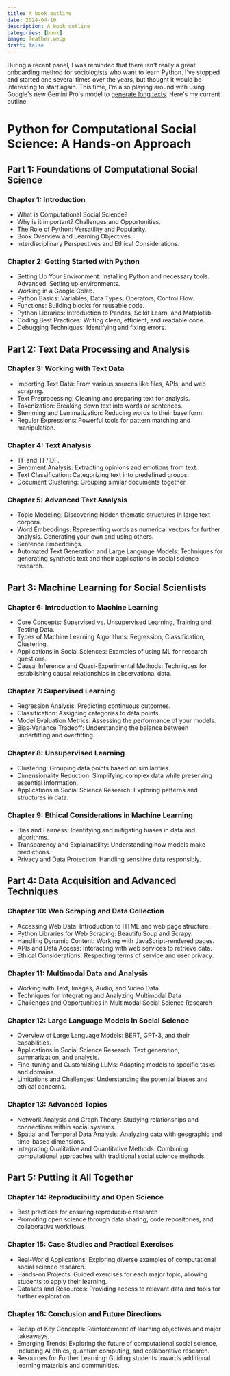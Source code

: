 ```yaml
---
title: A book outline
date: 2024-04-10
description: A book outline
categories: [book]
image: feather.webp
draft: false
---
```


During a recent panel, I was reminded that there isn't really a great onboarding method for sociologists who want to learn Python. I've stopped and started one several times over the years, but thought it would be interesting to start again. This time, I'm also playing around with using Google's new Gemini Pro's model to [generate long texts](https://github.com/google-gemini/cookbook/blob/main/examples/Story_Writing_with_Prompt_Chaining.ipynb). Here's my current outline:

# Python for Computational Social Science: A Hands-on Approach

## Part 1: Foundations of Computational Social Science

### Chapter 1: Introduction

* What is Computational Social Science?
* Why is it important? Challenges and Opportunities.
* The Role of Python: Versatility and Popularity.
* Book Overview and Learning Objectives.
* Interdisciplinary Perspectives and Ethical Considerations.

### Chapter 2: Getting Started with Python

* Setting Up Your Environment: Installing Python and necessary tools. Advanced: Setting up environments.
* Working in a Google Colab. 
* Python Basics: Variables, Data Types, Operators, Control Flow.
* Functions: Building blocks for reusable code. 
* Python Libraries: Introduction to Pandas, Scikit Learn, and Matplotlib.
* Coding Best Practices: Writing clean, efficient, and readable code.
* Debugging Techniques: Identifying and fixing errors.

## Part 2: Text Data Processing and Analysis

### Chapter 3: Working with Text Data

* Importing Text Data: From various sources like files, APIs, and web scraping.
* Text Preprocessing: Cleaning and preparing text for analysis. 
* Tokenization: Breaking down text into words or sentences.
* Stemming and Lemmatization: Reducing words to their base form.
* Regular Expressions: Powerful tools for pattern matching and manipulation.

### Chapter 4: Text Analysis

* TF and TF/IDF.
* Sentiment Analysis: Extracting opinions and emotions from text.
* Text Classification: Categorizing text into predefined groups.
* Document Clustering: Grouping similar documents together. 

### Chapter 5: Advanced Text Analysis

* Topic Modeling: Discovering hidden thematic structures in large text corpora.
* Word Embeddings: Representing words as numerical vectors for further analysis. Generating your own and using others.
* Sentence Embeddings.
* Automated Text Generation and Large Language Models: Techniques for generating synthetic text and their applications in social science research.

## Part 3: Machine Learning for Social Scientists

### Chapter 6: Introduction to Machine Learning

* Core Concepts: Supervised vs. Unsupervised Learning, Training and Testing Data.
* Types of Machine Learning Algorithms: Regression, Classification, Clustering.
* Applications in Social Sciences: Examples of using ML for research questions.
* Causal Inference and Quasi-Experimental Methods: Techniques for establishing causal relationships in observational data.

### Chapter 7: Supervised Learning

* Regression Analysis: Predicting continuous outcomes.
* Classification: Assigning categories to data points.
* Model Evaluation Metrics: Assessing the performance of your models. 
* Bias-Variance Tradeoff: Understanding the balance between underfitting and overfitting.

### Chapter 8: Unsupervised Learning

* Clustering: Grouping data points based on similarities.
* Dimensionality Reduction: Simplifying complex data while preserving essential information.
* Applications in Social Science Research: Exploring patterns and structures in data.

### Chapter 9: Ethical Considerations in Machine Learning

* Bias and Fairness: Identifying and mitigating biases in data and algorithms.
* Transparency and Explainability: Understanding how models make predictions.
* Privacy and Data Protection: Handling sensitive data responsibly.

## Part 4: Data Acquisition and Advanced Techniques

### Chapter 10: Web Scraping and Data Collection

* Accessing Web Data: Introduction to HTML and web page structure.
* Python Libraries for Web Scraping: BeautifulSoup and Scrapy.
* Handling Dynamic Content: Working with JavaScript-rendered pages. 
* APIs and Data Access: Interacting with web services to retrieve data.
* Ethical Considerations: Respecting terms of service and user privacy.

### Chapter 11: Multimodal Data and Analysis

* Working with Text, Images, Audio, and Video Data
* Techniques for Integrating and Analyzing Multimodal Data
* Challenges and Opportunities in Multimodal Social Science Research

### Chapter 12: Large Language Models in Social Science

* Overview of Large Language Models: BERT, GPT-3, and their capabilities.
* Applications in Social Science Research: Text generation, summarization, and analysis.
* Fine-tuning and Customizing LLMs: Adapting models to specific tasks and domains.
* Limitations and Challenges: Understanding the potential biases and ethical concerns.

### Chapter 13: Advanced Topics

* Network Analysis and Graph Theory: Studying relationships and connections within social systems.
* Spatial and Temporal Data Analysis: Analyzing data with geographic and time-based dimensions.
* Integrating Qualitative and Quantitative Methods: Combining computational approaches with traditional social science methods.

## Part 5: Putting it All Together

### Chapter 14: Reproducibility and Open Science

* Best practices for ensuring reproducible research
* Promoting open science through data sharing, code repositories, and collaborative workflows

### Chapter 15: Case Studies and Practical Exercises

* Real-World Applications: Exploring diverse examples of computational social science research.
* Hands-on Projects: Guided exercises for each major topic, allowing students to apply their learning.
* Datasets and Resources: Providing access to relevant data and tools for further exploration.

### Chapter 16: Conclusion and Future Directions

* Recap of Key Concepts: Reinforcement of learning objectives and major takeaways.
* Emerging Trends: Exploring the future of computational social science, including AI ethics, quantum computing, and collaborative research.
* Resources for Further Learning: Guiding students towards additional learning materials and communities.